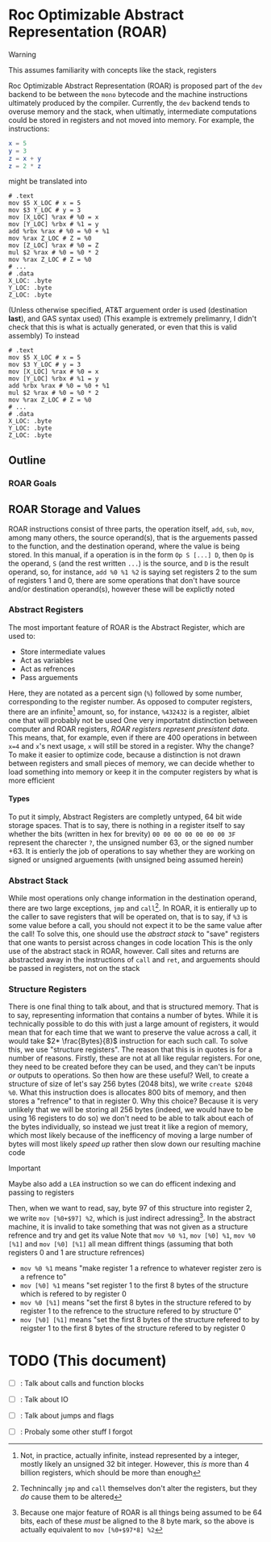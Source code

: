 # Roc Optimizable Abstract Representation (ROAR)

> [!WARNING]
> This assumes familiarity with concepts like the stack, registers

Roc Optimizable Abstract Representation (ROAR) is proposed part of the `dev` backend to be between the `mono` bytecode and the machine instructions ultimately produced by the compiler. Currently, the `dev` backend tends to overuse memory and the stack, when ultimatly, intermediate computations could be stored in registers and not moved into memory. 
For example, the instructions:
```elm
x = 5
y = 3
z = x + y
z = 2 * z
```
might be translated into 
```gas
# .text
mov $5 X_LOC # x = 5
mov $3 Y_LOC # y = 3
mov [X_LOC] %rax # %0 = x
mov [Y_LOC] %rbx # %1 = y
add %rbx %rax # %0 = %0 + %1
mov %rax Z_LOC # Z = %0
mov [Z_LOC] %rax # %0 = Z
mul $2 %rax # %0 = %0 * 2
mov %rax Z_LOC # Z = %0
# ...
# .data
X_LOC: .byte
Y_LOC: .byte
Z_LOC: .byte
```
(Unless otherwise specified, AT&T arguement order is used (destination **last**), and GAS syntax used)
(This example is extremely prelimanry, I didn't check that this is what is actually generated, or even that this is valid assembly)
To instead
```gas
# .text
mov $5 X_LOC # x = 5
mov $3 Y_LOC # y = 3
mov [X_LOC] %rax # %0 = x
mov [Y_LOC] %rbx # %1 = y
add %rbx %rax # %0 = %0 + %1
mul $2 %rax # %0 = %0 * 2
mov %rax Z_LOC # Z = %0
# ...
# .data
X_LOC: .byte
Y_LOC: .byte
Z_LOC: .byte
```
## Outline

### ROAR Goals

## ROAR Storage and Values

ROAR instructions consist of three parts, the operation itself, `add`, `sub`, `mov`, among many others, the source operand(s), that is the arguements passed to the function, and the destination operand, where the value is being stored. 
In this manual, if a operation is in the form `Op S [...] D`, then `Op` is the operand, `S` (and the rest written `...`) is the source, and `D` is the result operand, so, for instance, `add %0 %1 %2` is saying set registers 2 to the sum of registers 1 and 0, there are some operations that don't have source and/or destination operand(s), however these will be explictly noted 

### Abstract Registers 
The most important feature of ROAR is the Abstract Register, which are used to:
- Store intermediate values
- Act as variables 
- Act as refrences 
- Pass arguements

Here, they are notated as a percent sign (`%`) followed by some number, corresponding to the register number. As opposed to computer registers, there are an infinite[^1] amount, so, for instance, `%432432` is a register, albiet one that will probably not be used
One very importatnt distinction between computer and ROAR registers, *ROAR registers represent presistent data*. This means, that, for example, even if there are 400 operations in between `x=4` and `x`'s next usage, `x` will still be stored in a register. Why the change? To make it easier to optimize code, because a distinction is not drawn between registers and small pieces of memory, we can decide whether to load something into memory or keep it in the computer registers by what is more efficient 
#### Types
To put it simply, Abstract Registers are completly untyped, 64 bit wide storage spaces. That is to say, there is nothing in a register itself to say whether the bits (written in hex for brevity) `00 00 00 00 00 00 00 3F` represent the charecter `?`, the unsigned number 63, or the signed number +63. It is entierly the job of operations to say whether they are working on signed or unsigned arguements (with unsigned being assumed herein)

### Abstract Stack 
While most operations only change information in the destination operand, there are two large exceptions, `jmp` and `call`[^2]. In ROAR, it is entierally up to the caller to save registers that will be operated on, that is to say, if `%3` is some value before a call, you should not expect it to be the same value after the call!
To solve this, one should use the *abstract stack* to "save" registers that one wants to persist across changes in code location
This is the only use of the abstract stack in ROAR, however. Call sites and returns are abstracted away in the instructions of `call` and `ret`, and arguements should be passed in registers, not on the stack

### Structure Registers
There is one final thing to talk about, and that is structured memory. That is to say, representing information that contains a number of bytes. While it is technically possible to do this with just a large amount of registers, it would mean that for each time that we want to preserve the value across a call, it would take $2* \frac{Bytes}{8}$ instruction for each such call.
To solve this, we use "structure registers". The reason that this is in quotes is for a number of reasons. Firstly, these are not at all like regular registers. For one, they need to be created before they can be used, and they can't be inputs *or* outputs to operations.
So then how are these useful? Well, to create a structure of size of let's say 256 bytes (2048 bits), we write `create $2048 %0`. What this instruction does is allocates 800 bits of memory, and then stores a "refrence" to that in register 0.
Why this choice? Because it is very unlikely that we will be storing all 256 bytes (indeed, we would have to be using 16 registers to do so) we don't need to be able to talk about each of the bytes individually, so instead we just treat it like a region of memory, which most likely because of the inefficency of moving a large number of bytes will most likely *speed up* rather then slow down our resulting machine code

> [!IMPORTANT]
> Maybe also add a `LEA` instruction so we can do efficent indexing and passing to registers

Then, when we want to read, say, byte 97 of this structure into register 2, we write `mov [%0+$97] %2`, which is just indirect adressing[^3]. In the abstract machine, it is invalid to take something that was not given as a structure refrence and try and get its value
Note that `mov %0 %1`, `mov [%0] %1`, `mov %0 [%1]` and `mov [%0] [%1]` all mean diffrent things (assuming that both registers 0 and 1 are structure refrences)
- `mov %0 %1` means "make register 1 a refrence to whatever register zero is a refrence to"
- `mov [%0] %1` means "set register 1 to the first 8 bytes of the structure which is refered to by register 0
- `mov %0 [%1]` means "set the first 8 bytes in the structure refered to by register 1 to the refrence to the structure refered to by structure 0"
- `mov [%0] [%1]` means "set the first 8 bytes of the structure refered to by reigster 1 to the first 8 bytes of the structure refered to by register 0

# TODO (This document)
- [ ] : Talk about calls and function blocks
- [ ] : Talk about IO
- [ ] : Talk about jumps and flags
- [ ] : Probaly some other stuff I forgot


[^1]: Not, in practice, actually infinite, instead represented by a integer, mostly likely an unsigned 32 bit integer. However, this *is* more than 4 billion registers, which should be more than enough 
[^2]: Technincally `jmp` and `call` themselves don't alter the registers, but they *do* cause them to be altered
[^3]: Because one major feature of ROAR is all things being assumed to be 64 bits, each of these *must* be aligned to the 8 byte mark, so the above is actually equivalent to `mov [%0+$97*8] %2`
